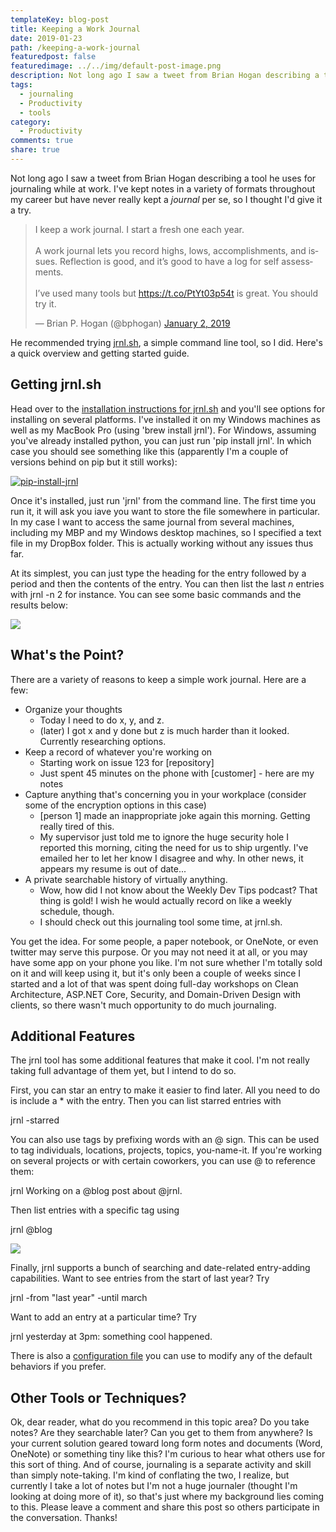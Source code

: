 ```yaml
---
templateKey: blog-post
title: Keeping a Work Journal
date: 2019-01-23
path: /keeping-a-work-journal
featuredpost: false
featuredimage: ../../img/default-post-image.png
description: Not long ago I saw a tweet from Brian Hogan describing a tool he uses for journaling while at work. I've kept notes in a variety of formats throughout my career but have never really kept a journal per se, so I thought I'd give it a try.
tags:
  - journaling
  - Productivity
  - tools
category:
  - Productivity
comments: true
share: true
---
```


Not long ago I saw a tweet from Brian Hogan describing a tool he uses for journaling while at work. I've kept notes in a variety of formats throughout my career but have never really kept a _journal_ per se, so I thought I'd give it a try.

<blockquote class="twitter-tweet" data-lang="en"><p lang="en" dir="ltr">I keep a work journal. I start a fresh one each year.<br><br>A work journal lets you record highs, lows, accomplishments, and issues. Reflection is good, and it’s good to have a log for self assessments.<br><br>I’ve used many tools but <a href="https://t.co/PtYt03p54t">https://t.co/PtYt03p54t</a> is great. You should try it.</p>— Brian P. Hogan (@bphogan) <a href="https://twitter.com/bphogan/status/1080586407041794048?ref_src=twsrc%5Etfw">January 2, 2019</a></blockquote>
<script async src="https://platform.twitter.com/widgets.js" charset="utf-8"></script>

He recommended trying [jrnl.sh](http://jrnl.sh/), a simple command line tool, so I did. Here's a quick overview and getting started guide.

## Getting jrnl.sh

Head over to the [installation instructions for jrnl.sh](http://jrnl.sh/installation.html) and you'll see options for installing on several platforms. I've installed it on my Windows machines as well as my MacBook Pro (using 'brew install jrnl'). For Windows, assuming you've already installed python, you can just run 'pip install jrnl'. In which case you should see something like this (apparently I'm a couple of versions behind on pip but it still works):

[![pip-install-jrnl](/img/pip-install-jrnl.png)](/img/pip-install-jrnl.png)

Once it's installed, just run 'jrnl' from the command line. The first time you run it, it will ask you iave you want to store the file somewhere in particular. In my case I want to access the same journal from several machines, including my MBP and my Windows desktop machines, so I specified a text file in my DropBox folder. This is actually working without any issues thus far.

At its simplest, you can just type the heading for the entry followed by a period and then the contents of the entry. You can then list the last _n_ entries with jrnl -n 2 for instance. You can see some basic commands and the results below:

[![](/img/jrnl-setup.png)](/img/jrnl-setup.png)

## What's the Point?

There are a variety of reasons to keep a simple work journal. Here are a few:

- Organize your thoughts
    - Today I need to do x, y, and z.
    - (later) I got x and y done but z is much harder than it looked. Currently researching options.
- Keep a record of whatever you're working on
    - Starting work on issue 123 for \[repository\]
    - Just spent 45 minutes on the phone with \[customer\] - here are my notes
- Capture anything that's concerning you in your workplace (consider some of the encryption options in this case)
    - \[person 1\] made an inappropriate joke again this morning. Getting really tired of this.
    - My supervisor just told me to ignore the huge security hole I reported this morning, citing the need for us to ship urgently. I've emailed her to let her know I disagree and why. In other news, it appears my resume is out of date...
- A private searchable history of virtually anything.
    - Wow, how did I not know about the Weekly Dev Tips podcast? That thing is gold! I wish he would actually record on like a weekly schedule, though.
    - I should check out this journaling tool some time, at jrnl.sh.

You get the idea. For some people, a paper notebook, or OneNote, or even twitter may serve this purpose. Or you may not need it at all, or you may have some app on your phone you like. I'm not sure whether I'm totally sold on it and will keep using it, but it's only been a couple of weeks since I started and a lot of that was spent doing full-day workshops on Clean Architecture, ASP.NET Core, Security, and Domain-Driven Design with clients, so there wasn't much opportunity to do much journaling.

## Additional Features

The jrnl tool has some additional features that make it cool. I'm not really taking full advantage of them yet, but I intend to do so.

First, you can star an entry to make it easier to find later. All you need to do is include a \* with the entry. Then you can list starred entries with

jrnl -starred

You can also use tags by prefixing words with an @ sign. This can be used to tag individuals, locations, projects, topics, you-name-it. If you're working on several projects or with certain coworkers, you can use @ to reference them:

jrnl Working on a @blog post about @jrnl.

Then list entries with a specific tag using

jrnl @blog

[![](/img/jrnl-tags.png)](/img/jrnl-tags.png)

Finally, jrnl supports a bunch of searching and date-related entry-adding capabilities. Want to see entries from the start of last year? Try

jrnl -from "last year" -until march

Want to add an entry at a particular time? Try

jrnl yesterday at 3pm: something cool happened.

There is also a [configuration file](http://jrnl.sh/advanced.html) you can use to modify any of the default behaviors if you prefer.

## Other Tools or Techniques?

Ok, dear reader, what do you recommend in this topic area? Do you take notes? Are they searchable later? Can you get to them from anywhere? Is your current solution geared toward long form notes and documents (Word, OneNote) or something tiny like this? I'm curious to hear what others use for this sort of thing. And of course, journaling is a separate activity and skill than simply note-taking. I'm kind of conflating the two, I realize, but currently I take a lot of notes but I'm not a huge journaler (thought I'm looking at doing more of it), so that's just where my background lies coming to this. Please leave a comment and share this post so others participate in the conversation. Thanks!
